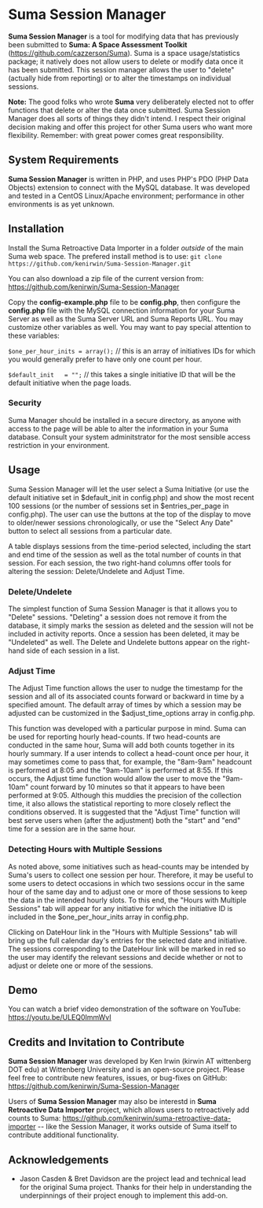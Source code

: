 # Suma Session Manager

**Suma Session Manager** is a tool for modifying data that has previously been submitted to **Suma: A Space Assessment Toolkit** (https://github.com/cazzerson/Suma). Suma is a space usage/statistics package; it natively does not allow users to delete or modify data once it has been submitted. This session manager allows the user to "delete" (actually hide from reporting) or to alter the timestamps on individual sessions. 

**Note:** The good folks who wrote **Suma** very deliberately elected not to offer functions that delete or alter the data once submitted. Suma Session Manager does all sorts of things they didn't intend. I respect their original decision making and offer this project for other Suma users who want more flexibility. Remember: with great power comes great responsibility. 

## System Requirements

**Suma Session Manager** is written in PHP, and uses PHP's PDO (PHP Data Objects) extension to connect with the MySQL database. It was developed and tested in a CentOS Linux/Apache environment; performance in other environments is as yet unknown. 

## Installation

Install the Suma Retroactive Data Importer in a folder *outside* of the main Suma web space. The prefered install method is to use: 
`git clone https://github.com/kenirwin/Suma-Session-Manager.git`

You can also download a zip file of the current version from: 
https://github.com/kenirwin/Suma-Session-Manager

Copy the **config-example.php** file to be **config.php**, then configure the **config.php** file with the MySQL connection information for your Suma Server as well as the Suma Server URL and Suma Reports URL. You may customize other variables as well. You may want to pay special attention to these variables:

`$one_per_hour_inits = array();` // this is an array of initiatives IDs for which you would generally prefer to have only one count per hour. 

`$default_init   = "";` // this takes a single initiative ID that will be the default initiative when the page loads. 

### Security

Suma Manager should be installed in a secure directory, as anyone with access to the page will be able to alter the information in your Suma database. Consult your system adminitstrator for the most sensible access restriction in your environment.

## Usage

Suma Session Manager will let the user select a Suma Initiative (or use the default initiative set in $default_init in config.php) and show the most recent 100 sessions (or the number of sessions set in $entries_per_page in config.php). The user can use the buttons at the top of the display to move to older/newer sessions chronologically, or use the "Select Any Date" button to select all sessions from a particular date. 

A table displays sessions from the time-period selected, including the start and end time of the session as well as the total number of counts in that session. For each session, the two right-hand columns offer tools for altering the session: Delete/Undelete and Adjust Time. 

### Delete/Undelete
The simplest function of Suma Session Manager is that it allows you to "Delete" sessions. "Deleting" a session does not remove it from the database, it simply marks the session as deleted and the session will not be included in activity reports. Once a session has been deleted, it may be "Undeleted" as well. The Delete and Undelete buttons appear on the right-hand side of each session in a list. 

### Adjust Time
The Adjust Time function allows the user to nudge the timestamp for the session and all of its associated counts forward or backward in time by a specified amount. The default array of times by which a session may be adjusted can be customized in the $adjust_time_options array in config.php. 

This function was developed with a particular purpose in mind. Suma can be used for reporting hourly head-counts. If two head-counts are conducted in the same hour, Suma will add both counts together in its hourly summary. If a user intends to collect a head-count once per hour, it may sometimes come to pass that, for example, the "8am-9am" headcount is performed at 8:05 and the "9am-10am" is performed at 8:55. If this occurs, the Adjust time function would allow the user to move the "9am-10am" count forward by 10 minutes so that it appears to have been performed at 9:05. Although this muddies the precision of the collection time, it also allows the statistical reporting to more closely reflect the conditions observed. It is suggested that the "Adjust Time" function will best serve users when (after the adjustment) both the "start" and "end" time for a session are in the same hour.

### Detecting Hours with Multiple Sessions

As noted above, some initiatives such as head-counts may be intended by Suma's users to collect one session per hour. Therefore, it may be useful to some users to detect occasions in which two sessions occur in the same hour of the same day and to adjust one or more of those sessions to keep the data in the intended hourly slots. To this end, the "Hours with Multiple Sessions" tab will appear for any initiative for which the initiative ID is included in the $one_per_hour_inits array in config.php. 

Clicking on DateHour link in the "Hours with Multiple Sessions" tab will bring up the full calendar day's entries for the selected date and initiative. The sessions corresponding to the DateHour link will be marked in red so the user may identify the relevant sessions and decide whether or not to adjust or delete one or more of the sessions.


## Demo

You can watch a brief video demonstration of the software on YouTube:
https://youtu.be/ULEQ0ImmWvI

## Credits and Invitation to Contribute

**Suma Session Manager** was developed by Ken Irwin (kirwin AT wittenberg DOT edu) at Wittenberg University and is an open-source project. Please feel free to contribute new features, issues, or bug-fixes on GitHub: https://github.com/kenirwin/Suma-Session-Manager

Users of **Suma Session Manager** may also be interestd in **Suma Retroactive Data Importer** project, which allows users to retroactively add counts to Suma: https://github.com/kenirwin/suma-retroactive-data-importer -- like the Session Manager, it works outside of Suma itself to contribute additional functionality. 

## Acknowledgements
   * Jason Casden & Bret Davidson are the project lead and technical lead for the original Suma project. Thanks for their help in understanding the underpinnings of their project enough to implement this add-on.


